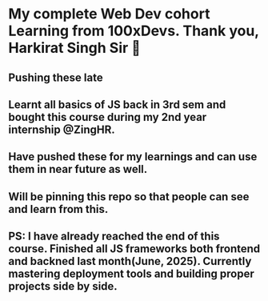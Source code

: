 <h1>My complete Web Dev cohort Learning from 100xDevs. Thank you, Harkirat Singh Sir 🐐</h1>
<h2>Pushing these late</h2>
<h2>Learnt all basics of JS back in 3rd sem and bought this course during my 2nd year internship @ZingHR.</h2>
<h2>Have pushed these for my learnings and can use them in near future as well.</h2>
<h2>Will be pinning this repo so that people can see and learn from this.</h2>
<h2>PS: I have already reached the end of this course. Finished all JS frameworks both frontend and backned last month(June, 2025). Currently mastering deployment tools and building proper projects side by side.</h2>
